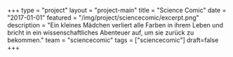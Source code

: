 +++
type = "project"
layout = "project-main"
title = "Science Comic"
date = "2017-01-01"
featured = "/img/project/sciencecomic/excerpt.png"
description = "Ein kleines Mädchen verliert alle Farben  in ihrem Leben und bricht in ein wissenschaftliches Abenteuer auf, um sie zurück zu bekommen."
team = "sciencecomic"
tags = ["sciencecomic"]
draft=false
+++
